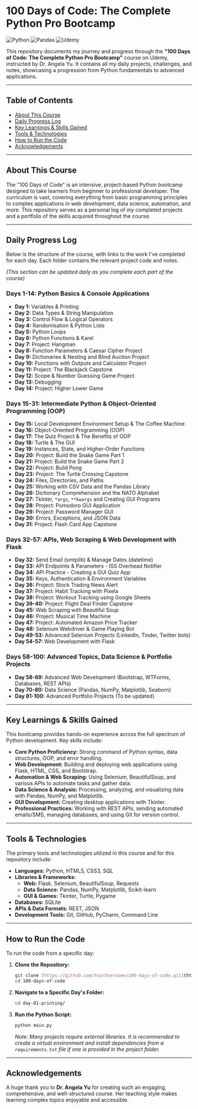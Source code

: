 # 100 Days of Code: The Complete Python Pro Bootcamp

![Python](https://img.shields.io/badge/Python-3776AB?style=for-the-badge&logo=python&logoColor=white)
![Pandas](https://img.shields.io/badge/Pandas-150458?style=for-the-badge&logo=pandas&logoColor=white)
![Udemy](https://img.shields.io/badge/Udemy-A435F0?style=for-the-badge&logo=Udemy&logoColor=white)


This repository documents my journey and progress through the **"100 Days of Code: The Complete Python Pro Bootcamp"** course on Udemy, instructed by Dr. Angela Yu. It contains all my daily projects, challenges, and notes, showcasing a progression from Python fundamentals to advanced applications.

---

## Table of Contents

* [About This Course](#about-this-course)
* [Daily Progress Log](#daily-progress-log)
* [Key Learnings & Skills Gained](#key-learnings--skills-gained)
* [Tools & Technologies](#tools--technologies)
* [How to Run the Code](#how-to-run-the-code)
* [Acknowledgements](#acknowledgements)

---

## About This Course

The "100 Days of Code" is an intensive, project-based Python bootcamp designed to take learners from beginner to professional developer. The curriculum is vast, covering everything from basic programming principles to complex applications in web development, data science, automation, and more. This repository serves as a personal log of my completed projects and a portfolio of the skills acquired throughout the course.

---

## Daily Progress Log

Below is the structure of the course, with links to the work I've completed for each day. Each folder contains the relevant project code and notes.

*(This section can be updated daily as you complete each part of the course)*

### **Days 1-14: Python Basics & Console Applications**
- **Day 1:** Variables & Printing
- **Day 2:** Data Types & String Manipulation
- **Day 3:** Control Flow & Logical Operators
- **Day 4:** Randomisation & Python Lists
- **Day 5:** Python Loops
- **Day 6:** Python Functions & Karel
- **Day 7:** Project: Hangman
- **Day 8:** Function Parameters & Caesar Cipher Project
- **Day 9:** Dictionaries & Nesting and Blind Auction Project
- **Day 10:** Functions with Outputs and Calculator Project
- **Day 11:** Project: The Blackjack Capstone
- **Day 12:** Scope & Number Guessing Game Project
- **Day 13:** Debugging
- **Day 14:** Project: Higher Lower Game

### **Days 15-31: Intermediate Python & Object-Oriented Programming (OOP)**
- **Day 15:** Local Development Environment Setup & The Coffee Machine
- **Day 16:** Object-Oriented Programming (OOP)
- **Day 17:** The Quiz Project & The Benefits of OOP
- **Day 18:** Turtle & The GUI
- **Day 19:** Instances, State, and Higher-Order Functions
- **Day 20:** Project: Build the Snake Game Part 1
- **Day 21:** Project: Build the Snake Game Part 2
- **Day 22:** Project: Build Pong
- **Day 23:** Project: The Turtle Crossing Capstone
- **Day 24:** Files, Directories, and Paths
- **Day 25:** Working with CSV Data and the Pandas Library
- **Day 26:** Dictionary Comprehension and the NATO Alphabet
- **Day 27:** Tkinter, `*args`, `**kwargs` and Creating GUI Programs
- **Day 28:** Project: Pomodoro GUI Application
- **Day 29:** Project: Password Manager GUI
- **Day 30:** Errors, Exceptions, and JSON Data
- **Day 31:** Project: Flash Card App Capstone

### **Days 32-57: APIs, Web Scraping & Web Development with Flask**
- **Day 32:** Send Email (smtplib) & Manage Dates (datetime)
- **Day 33:** API Endpoints & Parameters - ISS Overhead Notifier
- **Day 34:** API Practice - Creating a GUI Quiz App
- **Day 35:** Keys, Authentication & Environment Variables
- **Day 36:** Project: Stock Trading News Alert
- **Day 37:** Project: Habit Tracking with Pixela
- **Day 38:** Project: Workout Tracking using Google Sheets
- **Day 39-40:** Project: Flight Deal Finder Capstone
- **Day 45:** Web Scraping with Beautiful Soup
- **Day 46:** Project: Musical Time Machine
- **Day 47:** Project: Automated Amazon Price Tracker
- **Day 48:** Selenium Webdriver & Game Playing Bot
- **Day 49-53:** Advanced Selenium Projects (LinkedIn, Tinder, Twitter bots)
- **Day 54-57:** Web Development with Flask

### **Days 58-100: Advanced Topics, Data Science & Portfolio Projects**
- **Day 58-69:** Advanced Web Development (Bootstrap, WTForms, Databases, REST APIs)
- **Day 70-80:** Data Science (Pandas, NumPy, Matplotlib, Seaborn)
- **Day 81-100:** Advanced Portfolio Projects (To be updated)

---

## Key Learnings & Skills Gained

This bootcamp provides hands-on experience across the full spectrum of Python development. Key skills include:

* **Core Python Proficiency:** Strong command of Python syntax, data structures, OOP, and error handling.
* **Web Development:** Building and deploying web applications using Flask, HTML, CSS, and Bootstrap.
* **Automation & Web Scraping:** Using Selenium, BeautifulSoup, and various APIs to automate tasks and gather data.
* **Data Science & Analysis:** Processing, analyzing, and visualizing data with Pandas, NumPy, and Matplotlib.
* **GUI Development:** Creating desktop applications with Tkinter.
* **Professional Practices:** Working with REST APIs, sending automated emails/SMS, managing databases, and using Git for version control.

---

## Tools & Technologies

The primary tools and technologies utilized in this course and for this repository include:

* **Languages:** Python, HTML5, CSS3, SQL
* **Libraries & Frameworks:**
    * **Web:** Flask, Selenium, BeautifulSoup, Requests
    * **Data Science:** Pandas, NumPy, Matplotlib, Scikit-learn
    * **GUI & Games:** Tkinter, Turtle, Pygame
* **Databases:** SQLite
* **APIs & Data Formats:** REST, JSON
* **Development Tools:** Git, GitHub, PyCharm, Command Line

---

## How to Run the Code

To run the code from a specific day:

1.  **Clone the Repository:**
    ```bash
    git clone [https://github.com/YourUsername/100-days-of-code.git](https://github.com/YourUsername/100-days-of-code.git)
    cd 100-days-of-code
    ```
2.  **Navigate to a Specific Day's Folder:**
    ```bash
    cd day-01-printing/
    ```
3.  **Run the Python Script:**
    ```bash
    python main.py
    ```
    *Note: Many projects require external libraries. It is recommended to create a virtual environment and install dependencies from a `requirements.txt` file if one is provided in the project folder.*

---

## Acknowledgements

A huge thank you to **Dr. Angela Yu** for creating such an engaging, comprehensive, and well-structured course. Her teaching style makes learning complex topics enjoyable and accessible.
